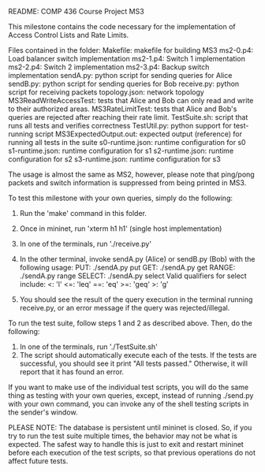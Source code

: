 README: COMP 436 Course Project MS3

This milestone contains the code necessary for the implementation of Access Control
Lists and Rate Limits. 

Files contained in the folder:
   Makefile: makefile for building MS3
   ms2-0.p4: Load balancer switch implementation
   ms2-1.p4: Switch 1 implementation
   ms2-2.p4: Switch 2 implementation
   ms2-3.p4: Backup switch implementation
   sendA.py: python script for sending queries for Alice
   sendB.py: python script for sending queries for Bob
   receive.py: python script for receiving packets
   topology.json: network topology
   MS3ReadWriteAccessTest: tests that Alice and Bob can only read and write to 
   their authorized areas.
   MS3RateLimitTest: tests that Alice and Bob's queries are rejected after reaching
   their rate limit.
   TestSuite.sh: script that runs all tests and verifies correctness
   TestUtil.py: python support for test-running script
   MS3ExpectedOutput.out: expected output (reference) for running all tests in the suite
   s0-runtime.json: runtime configuration for s0
   s1-runtime.json: runtime configuration for s1
   s2-runtime.json: runtime configuration for s2
   s3-runtime.json: runtime configuration for s3

The usage is almost the same as MS2, however, please note that ping/pong packets and 
switch information is suppressed from being printed in MS3. 

To test this milestone with your own queries, simply do the following:
   1. Run the 'make' command in this folder.
   2. Once in mininet, run 'xterm h1 h1' (single host implementation)
   3. In one of the terminals, run './receive.py'
   4. In the other terminal, invoke sendA.py (Alice) or sendB.py (Bob) with the following usage:
      PUT: ./sendA.py put <key> <value>
      GET: ./sendA.py get <key>
      RANGE: ./sendA.py range <lower index> <upper index> 
      SELECT: ./sendA.py select <qualifier> <k>
         Valid qualifiers for select include:
            <: 'l'
            <=: 'leq'
            ==: 'eq'
            >=: 'geq'
            >: 'g'
      
   5. You should see the result of the query execution in the terminal running receive.py, or an error message if the query was rejected/illegal.

To run the test suite, follow steps 1 and 2 as described above. Then, do the following:
   1. In one of the terminals, run './TestSuite.sh'
   2. The script should automatically execute each of the tests. If the tests are successful, you should see it print "All tests passed." Otherwise, it will report
   that it has found an error.

If you want to make use of the individual test scripts, you will do the same thing 
as testing with your own queries, except, instead of running ./send.py with your own
command, you can invoke any of the shell testing scripts in the sender's window.

PLEASE NOTE: The database is persistent until mininet is closed. So, if you try to 
run the test suite multiple times, the behavior may not be what is expected. The 
safest way to handle this is just to exit and restart mininet before each execution
of the test scripts, so that previous operations do not affect future tests.